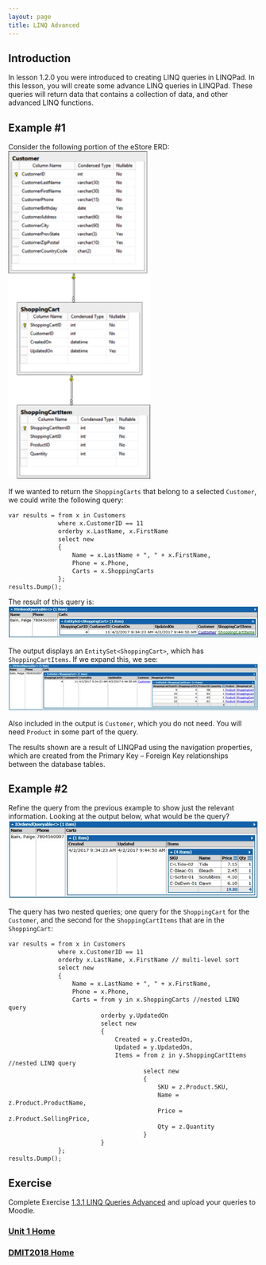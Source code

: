 ```yaml
---
layout: page
title: LINQ Advanced
---
```


## Introduction
In lesson 1.2.0 you were introduced to creating LINQ queries in LINQPad. In this lesson, you will create some advance LINQ queries in LINQPad. These queries will return data that contains a collection of data, and other advanced LINQ functions.

## Example #1
Consider the following portion of the eStore ERD:<br>
![linq-adv-01](files/linq-adv-01.jpg)

If we wanted to return the `ShoppingCarts` that belong to a selected `Customer`, we could write the following query:

```
var results = from x in Customers
              where x.CustomerID == 11
              orderby x.LastName, x.FirstName
              select new
              {
                  Name = x.LastName + ", " + x.FirstName,
                  Phone = x.Phone,
                  Carts = x.ShoppingCarts
              };
results.Dump();
```

The result of this query is:<br>![linq-adv-02](files/linq-adv-02.jpg)

The output displays an `EntitySet<ShoppingCart>`, which has  `ShoppingCartItems`. If we expand this, we see:<br>
![linq-adv-03](files/linq-adv-03.jpg)

Also included in the output is `Customer`, which you do not need. You will need `Product` in some part of the query.

The results shown are a result of LINQPad using the navigation properties, which are created from the Primary Key – Foreign Key relationships between the database tables.

## Example #2
Refine the query from the previous example to show just the relevant information. Looking at the output below, what would be the query?<br>
![linq-adv-04](files/linq-adv-04.jpg)

The query has two nested queries; one query for the `ShoppingCart` for the `Customer`, and the second for the `ShoppingCartItems` that are in the `ShoppingCart`:

```
var results = from x in Customers
              where x.CustomerID == 11
              orderby x.LastName, x.FirstName // multi-level sort
              select new
              {
                  Name = x.LastName + ", " + x.FirstName,
                  Phone = x.Phone,
                  Carts = from y in x.ShoppingCarts //nested LINQ query
                          orderby y.UpdatedOn
                          select new
                          {
                              Created = y.CreatedOn,
                              Updated = y.UpdatedOn,
                              Items = from z in y.ShoppingCartItems //nested LINQ query
                                      select new
                                      {
                                          SKU = z.Product.SKU,
                                          Name = z.Product.ProductName,
                                          Price = z.Product.SellingPrice,
                                          Qty = z.Quantity
                                      }
                          } 
              };
results.Dump();
```

## Exercise
Complete Exercise [1.3.1 LINQ Queries Advanced](1_3_1.md) and upload your queries to Moodle.

### [Unit 1 Home](linq.md)
### [DMIT2018 Home](../)
